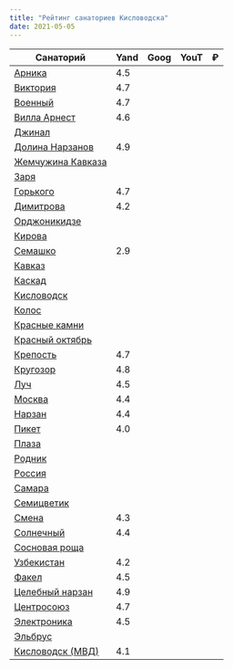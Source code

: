 ```yaml
---
title: "Рейтинг санаториев Кисловодска"
date: 2021-05-05
---
```


| Санаторий | Yand | Goog | YouT | ₽ |
|-----------|------|------|------|---|
|[Арника]("https://arnika.vip/)|   4.5   |      |      |   |
|[Виктория]("https://victoria-kmv.ru/)| 4.7      |      |      |   |	
|[Военный]("https://www.vskislovodsk.ru)| 4.7      |      |      |   |	
|[Вилла Арнест](http://www.villa-arnest.ru/)|  4.6    |      |      |   |	
|[Джинал]("https://www.djinal.ru/)|      |      |      |   |	
|[Долина Нарзанов]("https://rzdz-dnk.ru/)|   4.9   |      |      |   |	
|[Жемчужина Кавказа]()	
|[Заря]()
|[Горького]("https://sangork.ru/)|   4.7   |      |      |   |	
|[Димитрова]() | 4.2 
|[Орджоникидзе](http://www.sergos.ru/)|      |      |      |   |	
|[Кирова](https://kirova.ru/)|      |      |      |   |	
|[Семашко](http://www.san-semashko.ru/)|   2.9   |      |      |   |	
|[Кавказ](http://www.kavcaz.ru/)|      |      |      |   |	
|[Каскад]()
|[Кисловодск]()	
|[Колос](https://www.kolos-kmv.ru/)|      |      |      |   |	
|[Красные камни]()	
|[Красный октябрь]()		
|[Крепость](https://kmvfort.ru/)|   4.7   |      |      |   |	
|[Кругозор]("https://krugozor.su/)|   4.8   |      |      |   |
|[Луч](http://centrluch.ru/)|    4.5  |      |      |   |	
|[Москва]() | 4.4
|[Нарзан](https://sannarzan.ru/)|  4.4    |      |      |   |	
|[Пикет](https://piket-kmv.ru/)|   4.0   |      |      |   |	
|[Плаза](https://plazaspa.net/)|      |      |      |   |
|[Родник]("https://rodnik-cmw.ru/)|      |      |      |   |	
|[Россия]()	
|[Самара](http://samara-kmv.ru/)|      |      |      |   |	
|[Семицветик](https://semicvetik-sanat.ru/)|      |      |      |   |	
|[Смена]("https://skfmba.ru/)|   4.3   |      |      |   |smena	
|[Солнечный]("https://www.san-solnechniy.com/)|   4.4   |      |      |   |
|[Сосновая роща]()
|[Узбекистан](http://uzbekistan-kmv.ru/)|   4.2   |      |      |   |	
|[Факел](http://fakelkislovodsk.ru/)|   4.5   |      |      |   |	
|[Целебный нарзан]("https://cnarzan.ru/)|   4.9   |      |      |   |	
|[Центросоюз]("https://centrosouz.com/)|    4.7  |      |      |   |
|[Электроника](http://www.electron-kmv.ru/)|   4.5   |      |      |   |	
|[Эльбрус](https://эльбрус.дт.мвд.рф/)|      |      |      |   |
|[Кисловодск (МВД)]()	| 4.1 